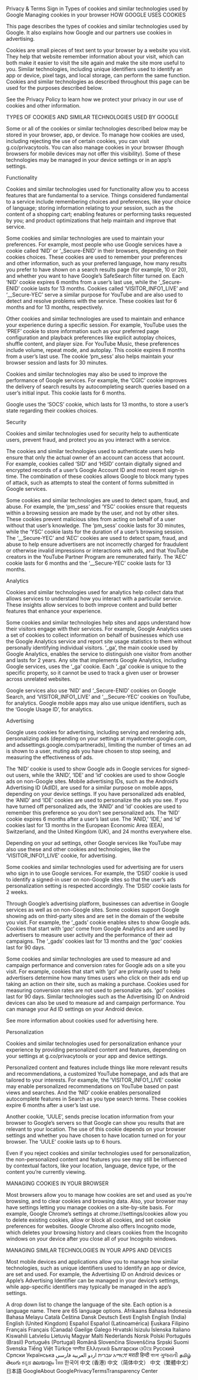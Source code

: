 Privacy & Terms
Sign in
Types of cookies and similar technologies used by Google
Managing cookies in your browser
HOW GOOGLE USES COOKIES

This page describes the types of cookies and similar technologies used by Google. It also explains how Google and our partners use cookies in advertising.

Cookies are small pieces of text sent to your browser by a website you visit. They help that website remember information about your visit, which can both make it easier to visit the site again and make the site more useful to you. Similar technologies, including unique identifiers used to identify an app or device, pixel tags, and local storage, can perform the same function. Cookies and similar technologies as described throughout this page can be used for the purposes described below.

See the Privacy Policy to learn how we protect your privacy in our use of cookies and other information.

TYPES OF COOKIES AND SIMILAR TECHNOLOGIES USED BY GOOGLE

Some or all of the cookies or similar technologies described below may be stored in your browser, app, or device. To manage how cookies are used, including rejecting the use of certain cookies, you can visit g.co/privacytools. You can also manage cookies in your browser (though browsers for mobile devices may not offer this visibility). Some of these technologies may be managed in your device settings or in an app’s settings.

Functionality

Cookies and similar technologies used for functionality allow you to access features that are fundamental to a service. Things considered fundamental to a service include remembering choices and preferences, like your choice of language; storing information relating to your session, such as the content of a shopping cart; enabling features or performing tasks requested by you; and product optimizations that help maintain and improve that service.

Some cookies and similar technologies are used to maintain your preferences. For example, most people who use Google services have a cookie called ‘NID’ or ‘_Secure-ENID’ in their browsers, depending on their cookies choices. These cookies are used to remember your preferences and other information, such as your preferred language, how many results you prefer to have shown on a search results page (for example, 10 or 20), and whether you want to have Google’s SafeSearch filter turned on. Each ‘NID’ cookie expires 6 months from a user’s last use, while the ‘_Secure-ENID’ cookie lasts for 13 months. Cookies called ‘VISITOR_INFO1_LIVE’ and ‘__Secure-YEC’ serve a similar purpose for YouTube and are also used to detect and resolve problems with the service. These cookies last for 6 months and for 13 months, respectively.

Other cookies and similar technologies are used to maintain and enhance your experience during a specific session. For example, YouTube uses the ‘PREF’ cookie to store information such as your preferred page configuration and playback preferences like explicit autoplay choices, shuffle content, and player size. For YouTube Music, these preferences include volume, repeat mode, and autoplay. This cookie expires 8 months from a user’s last use. The cookie ‘pm_sess’ also helps maintain your browser session and lasts for 30 minutes.

Cookies and similar technologies may also be used to improve the performance of Google services. For example, the ‘CGIC’ cookie improves the delivery of search results by autocompleting search queries based on a user’s initial input. This cookie lasts for 6 months.

Google uses the ‘SOCS’ cookie, which lasts for 13 months, to store a user’s state regarding their cookies choices.

Security

Cookies and similar technologies used for security help to authenticate users, prevent fraud, and protect you as you interact with a service.

The cookies and similar technologies used to authenticate users help ensure that only the actual owner of an account can access that account. For example, cookies called ‘SID’ and ‘HSID’ contain digitally signed and encrypted records of a user’s Google Account ID and most recent sign-in time. The combination of these cookies allows Google to block many types of attack, such as attempts to steal the content of forms submitted in Google services.

Some cookies and similar technologies are used to detect spam, fraud, and abuse. For example, the ‘pm_sess’ and ‘YSC’ cookies ensure that requests within a browsing session are made by the user, and not by other sites. These cookies prevent malicious sites from acting on behalf of a user without that user’s knowledge. The ‘pm_sess’ cookie lasts for 30 minutes, while the ‘YSC’ cookie lasts for the duration of a user’s browsing session. The ‘__Secure-YEC’ and ‘AEC’ cookies are used to detect spam, fraud, and abuse to help ensure advertisers are not incorrectly charged for fraudulent or otherwise invalid impressions or interactions with ads, and that YouTube creators in the YouTube Partner Program are remunerated fairly. The ‘AEC’ cookie lasts for 6 months and the ‘__Secure-YEC’ cookie lasts for 13 months.

Analytics

Cookies and similar technologies used for analytics help collect data that allows services to understand how you interact with a particular service. These insights allow services to both improve content and build better features that enhance your experience.

Some cookies and similar technologies help sites and apps understand how their visitors engage with their services. For example, Google Analytics uses a set of cookies to collect information on behalf of businesses which use the Google Analytics service and report site usage statistics to them without personally identifying individual visitors. ‘_ga’, the main cookie used by Google Analytics, enables the service to distinguish one visitor from another and lasts for 2 years. Any site that implements Google Analytics, including Google services, uses the ‘_ga’ cookie. Each ‘_ga’ cookie is unique to the specific property, so it cannot be used to track a given user or browser across unrelated websites.

Google services also use ‘NID’ and ‘_Secure-ENID’ cookies on Google Search, and ‘VISITOR_INFO1_LIVE’ and ‘__Secure-YEC’ cookies on YouTube, for analytics. Google mobile apps may also use unique identifiers, such as the ‘Google Usage ID’, for analytics.

Advertising

Google uses cookies for advertising, including serving and rendering ads, personalizing ads (depending on your settings at myadcenter.google.com, and adssettings.google.com/partnerads), limiting the number of times an ad is shown to a user, muting ads you have chosen to stop seeing, and measuring the effectiveness of ads.

The ‘NID’ cookie is used to show Google ads in Google services for signed-out users, while the ‘ANID’, ‘IDE’ and ‘id’ cookies are used to show Google ads on non-Google sites. Mobile advertising IDs, such as the Android’s Advertising ID (AdID), are used for a similar purpose on mobile apps, depending on your device settings. If you have personalized ads enabled, the ‘ANID’ and ‘IDE’ cookies are used to personalize the ads you see. If you have turned off personalized ads, the ‘ANID’ and ‘id’ cookies are used to remember this preference so you don’t see personalized ads. The ‘NID’ cookie expires 6 months after a user’s last use. The ‘ANID,’ ‘IDE,’ and ‘id’ cookies last for 13 months in the European Economic Area (EEA), Switzerland, and the United Kingdom (UK), and 24 months everywhere else.

Depending on your ad settings, other Google services like YouTube may also use these and other cookies and technologies, like the ‘VISITOR_INFO1_LIVE’ cookie, for advertising.

Some cookies and similar technologies used for advertising are for users who sign in to use Google services. For example, the ‘DSID’ cookie is used to identify a signed-in user on non-Google sites so that the user’s ads personalization setting is respected accordingly. The ‘DSID’ cookie lasts for 2 weeks.

Through Google’s advertising platform, businesses can advertise in Google services as well as on non-Google sites. Some cookies support Google showing ads on third-party sites and are set in the domain of the website you visit. For example, the ‘_gads’ cookie enables sites to show Google ads. Cookies that start with ‘_gac_’ come from Google Analytics and are used by advertisers to measure user activity and the performance of their ad campaigns. The ‘_gads’ cookies last for 13 months and the ‘_gac_’ cookies last for 90 days.

Some cookies and similar technologies are used to measure ad and campaign performance and conversion rates for Google ads on a site you visit. For example, cookies that start with ‘_gcl_’ are primarily used to help advertisers determine how many times users who click on their ads end up taking an action on their site, such as making a purchase. Cookies used for measuring conversion rates are not used to personalize ads. ‘_gcl_’ cookies last for 90 days. Similar technologies such as the Advertising ID on Android devices can also be used to measure ad and campaign performance. You can manage your Ad ID settings on your Android device.

See more information about cookies used for advertising here.

Personalization

Cookies and similar technologies used for personalization enhance your experience by providing personalized content and features, depending on your settings at g.co/privacytools or your app and device settings.

Personalized content and features include things like more relevant results and recommendations, a customized YouTube homepage, and ads that are tailored to your interests. For example, the ‘VISITOR_INFO1_LIVE’ cookie may enable personalized recommendations on YouTube based on past views and searches. And the ‘NID’ cookie enables personalized autocomplete features in Search as you type search terms. These cookies expire 6 months after a user’s last use.

Another cookie, ‘UULE’, sends precise location information from your browser to Google’s servers so that Google can show you results that are relevant to your location. The use of this cookie depends on your browser settings and whether you have chosen to have location turned on for your browser. The ‘UULE’ cookie lasts up to 6 hours.

Even if you reject cookies and similar technologies used for personalization, the non-personalized content and features you see may still be influenced by contextual factors, like your location, language, device type, or the content you’re currently viewing.

MANAGING COOKIES IN YOUR BROWSER

Most browsers allow you to manage how cookies are set and used as you’re browsing, and to clear cookies and browsing data. Also, your browser may have settings letting you manage cookies on a site-by-site basis. For example, Google Chrome’s settings at chrome://settings/cookies allow you to delete existing cookies, allow or block all cookies, and set cookie preferences for websites. Google Chrome also offers Incognito mode, which deletes your browsing history and clears cookies from the Incognito windows on your device after you close all of your Incognito windows.

MANAGING SIMILAR TECHNOLOGIES IN YOUR APPS AND DEVICES

Most mobile devices and applications allow you to manage how similar technologies, such as unique identifiers used to identify an app or device, are set and used. For example, the Advertising ID on Android devices or Apple’s Advertising Identifier can be managed in your device’s settings, while app-specific identifiers may typically be managed in the app’s settings.

A drop down list to change the language of the site. Each option is a language name. There are 65 language options.
Afrikaans
Bahasa Indonesia
Bahasa Melayu
Català
Čeština
Dansk
Deutsch
Eesti
English
English (India)
English (United Kingdom)
Español
Español (Latinoamérica)
Euskara
Filipino
Français
Français (Canada)
Gaeilge
Galego
Hrvatski
Isizulu
Íslenska
Italiano
Kiswahili
Latviešu
Lietuvių
Magyar
Malti
Nederlands
Norsk
Polski
Português (Brasil)
Português (Portugal)
Română
Slovenčina
Slovenščina
Srpski
Suomi
Svenska
Tiếng Việt
Türkçe
অসমীয়া
Ελληνικά
Български
ଓଡିଆ
Русский
Српски
Українська
‫עברית‬
‫اردو‬
‫العربية‬
‫فارسی‬
አማርኛ
मराठी
हिन्दी
বাংলা
ગુજરાતી
தமிழ்
తెలుగు
ಕನ್ನಡ
മലയാളം
ไทย
한국어
中文 (香港)
中文（简体中文）
中文（繁體中文）
日本語
GoogleAbout GooglePrivacyTermsTransparency Center